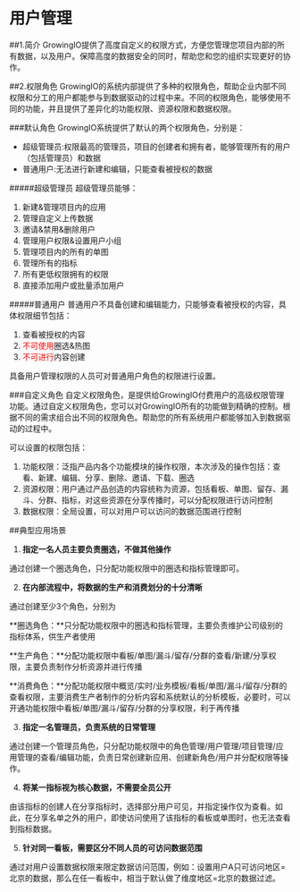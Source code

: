 # 用户管理

##1.简介
GrowingIO提供了高度自定义的权限方式，方便您管理您项目内部的所有数据，以及用户。保障高度的数据安全的同时，帮助您和您的组织实现更好的协作。

##2.权限角色
GrowingIO的系统内部提供了多种的权限角色，帮助企业内部不同权限和分工的用户都能参与到数据驱动的过程中来。不同的权限角色，能够使用不同的功能，并且提供了差异化的功能权限、资源权限和数据权限。


###默认角色
GrowingIO系统提供了默认的两个权限角色，分别是：

* 超级管理员:权限最高的管理员，项目的创建者和拥有者，能够管理所有的用户（包括管理员）和数据
* 普通用户:无法进行新建和编辑，只能查看被授权的数据

#####超级管理员
超级管理员能够：

1. 新建&管理项目内的应用
2. 管理自定义上传数据
3. 邀请&禁用&删除用户
4. 管理用户权限&设置用户小组
5. 管理项目内的所有的单图
6. 管理所有的指标
7. 所有更低权限拥有的权限
8. 直接添加用户或批量添加用户
 
#####普通用户
普通用户不具备创建和编辑能力，只能够查看被授权的内容，具体权限细节包括：

1. 查看被授权的内容
2. <font color=red>不可使用</font>圈选&热图
3. <font color=red>不可进行</font>内容创建

具备用户管理权限的人员可对普通用户角色的权限进行设置。

###自定义角色
自定义权限角色，是提供给GrowingIO付费用户的高级权限管理功能。通过自定义权限角色，您可以对GrowingIO所有的功能做到精确的控制。根据不同的需求组合出不同的权限角色。帮助您的所有系统用户都能够加入到数据驱动的过程中。

可以设置的权限包括：

1. 功能权限：泛指产品内各个功能模块的操作权限，本次涉及的操作包括：查看、新建、编辑、分享、删除、邀请、下载、圈选
2. 资源权限：用户通过产品创造的内容统称为资源，包括看板、单图、留存、漏斗、分群、指标，对这些资源在分享传播时，可以分配权限进行访问控制
3. 数据权限：全局设置，可以对用户可以访问的数据范围进行控制


##典型应用场景

1. **指定一名人员主要负责圈选，不做其他操作**

 通过创建一个圈选角色，只分配功能权限中的圈选和指标管理即可。

2. **在内部流程中，将数据的生产和消费划分的十分清晰**

 通过创建至少3个角色，分别为
 
 **圈选角色：**只分配功能权限中的圈选和指标管理，主要负责维护公司级别的指标体系，供生产者使用

 **生产角色：**分配功能权限中看板/单图/漏斗/留存/分群的查看/新建/分享权限，主要负责制作分析资源并进行传播

 **消费角色：**分配功能权限中概览/实时/业务模板/看板/单图/漏斗/留存/分群的查看权限，主要消费生产者制作的分析内容和系统默认的分析模板，必要时，可以开通功能权限中看板/单图/漏斗/留存/分群的分享权限，利于再传播

3. **指定一名管理员，负责系统的日常管理**

 通过创建一个管理员角色，只分配功能权限中的角色管理/用户管理/项目管理/应用管理的查看/编辑功能，负责日常创建新应用、创建新角色/用户并分配权限等操作。
 
4. **将某一指标视为核心数据，不需要全员公开**

 由该指标的创建人在分享指标时，选择部分用户可见，并指定操作仅为查看。如此，在分享名单之外的用户，即使访问使用了该指标的看板或单图时，也无法查看到指标数据。
 
5. **针对同一看板，需要区分不同人员的可访问数据范围**
 
 通过对用户设置数据权限来限定数据访问范围，例如：设置用户A只可访问地区=北京的数据，那么在任一看板中，相当于默认做了维度地区=北京的数据过滤。


